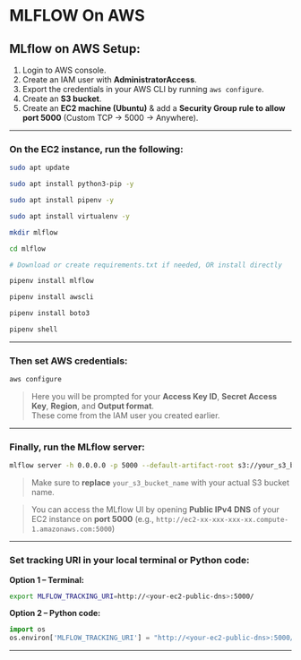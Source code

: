 # MLFLOW On AWS

## MLflow on AWS Setup:

1. Login to AWS console.  
2. Create an IAM user with **AdministratorAccess**.  
3. Export the credentials in your AWS CLI by running `aws configure`.  
4. Create an **S3 bucket**.  
5. Create an **EC2 machine (Ubuntu)** & add a **Security Group rule to allow port 5000** (Custom TCP -> 5000 -> Anywhere).

---

### On the EC2 instance, run the following:

```bash
sudo apt update

sudo apt install python3-pip -y

sudo apt install pipenv -y

sudo apt install virtualenv -y

mkdir mlflow

cd mlflow

# Download or create requirements.txt if needed, OR install directly

pipenv install mlflow

pipenv install awscli

pipenv install boto3

pipenv shell
```

---

### Then set AWS credentials:

```bash
aws configure
```

> Here you will be prompted for your **Access Key ID**, **Secret Access Key**, **Region**, and **Output format**.  
> These come from the IAM user you created earlier.

---

### Finally, run the MLflow server:

```bash
mlflow server -h 0.0.0.0 -p 5000 --default-artifact-root s3://your_s3_bucket_name
```

> Make sure to **replace** `your_s3_bucket_name` with your actual S3 bucket name.

> You can access the MLflow UI by opening **Public IPv4 DNS** of your EC2 instance on **port 5000** (e.g., `http://ec2-xx-xxx-xxx-xx.compute-1.amazonaws.com:5000`)

---

### Set tracking URI in your local terminal or Python code:

**Option 1 – Terminal:**
```bash
export MLFLOW_TRACKING_URI=http://<your-ec2-public-dns>:5000/
```

**Option 2 – Python code:**
```python
import os
os.environ['MLFLOW_TRACKING_URI'] = "http://<your-ec2-public-dns>:5000/"
```

---
